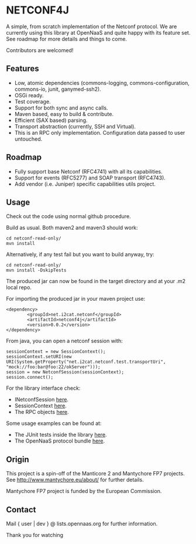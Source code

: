 NETCONF4J
=========

A simple, from scratch implementation of the Netconf protocol. We are currently using this library at OpenNaaS and quite happy with its feature set. See roadmap for more details and things to come.

Contributors are welcomed!

Features
--------

 * Low, atomic dependencies (commons-logging, commons-configuration, commons-io, junit, ganymed-ssh2).
 * OSGi ready.
 * Test coverage.
 * Support for both sync and async calls.
 * Maven based, easy to build & contribute.
 * Efficient (SAX based) parsing.
 * Transport abstraction (currently, SSH and Virtual).
 * This is an RPC only implementation. Configuration data passed to user untouched. 

Roadmap
-------

 * Fully support base Netconf (RFC4741) with all its capabilities.
 * Support for events (RFC5277) and SOAP transport (RFC4743).
 * Add vendor (i.e. Juniper) specific capabilities utils project. 

Usage
-----

Check out the code using normal github procedure.

Build as usual. Both maven2 and maven3 should work:

	cd netconf-read-only/
	mvn install

Alternatively, if any test fail but you want to build anyway, try:

	cd netconf-read-only/
	mvn install -DskipTests

The produced jar can now be found in the target directory and at your .m2 local repo.

For importing the produced jar in your maven project use:

	<dependency>
    		<groupId>net.i2cat.netconf</groupId>
    		<artifactId>netconf4j</artifactId>
    		<version>0.0.2</version>
	</dependency>

From java, you can open a netconf session with:

	sessionContext = new SessionContext();
	sessionContext.setURI(new URI(System.getProperty("net.i2cat.netconf.test.transportUri", "mock://foo:bar@foo:22/okServer")));
	session = new NetconfSession(sessionContext);
	session.connect();

For the library interface check:

 * INetconfSession [here](https://github.com/dana-i2cat/netconf4j/blob/master/src/main/java/net/i2cat/netconf/INetconfSession.java).
 * SessionContext [here](https://github.com/dana-i2cat/netconf4j/blob/master/src/main/java/net/i2cat/netconf/SessionContext.java).
 * The RPC objects [here](https://github.com/dana-i2cat/netconf4j/tree/master/src/main/java/net/i2cat/netconf/rpc). 

Some usage examples can be found at:

 * The JUnit tests inside the library [here](https://github.com/dana-i2cat/netconf4j/tree/master/src/test/java/net/i2cat/netconf/test).
 * The OpenNaaS protocol bundle [here](https://github.com/dana-i2cat/opennaas/tree/master/extensions/bundles/protocols.netconf). 

Origin
------

This project is a spin-off of the Manticore 2 and Mantychore FP7 projects. See http://www.mantychore.eu/about/ for further details.

Mantychore FP7 project is funded by the European Commission.

Contact
-------

Mail { user | dev } @ lists.opennaas.org for further information. 


Thank you for watching
